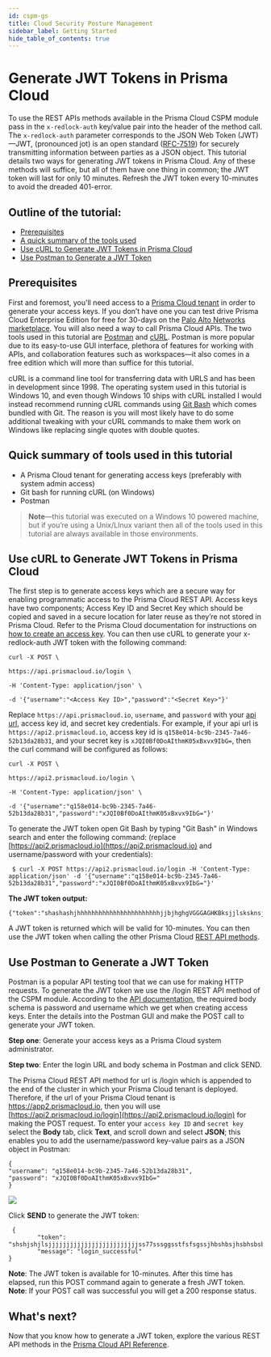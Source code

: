 ```yaml
---
id: cspm-gs
title: Cloud Security Posture Management
sidebar_label: Getting Started
hide_table_of_contents: true
---
```


# **Generate JWT Tokens in Prisma Cloud**

To use the REST APIs methods available in the Prisma Cloud CSPM module pass in the ``x-redlock-auth`` key/value pair into the header of the method call. The ``x-redlock-auth`` parameter corresponds to the JSON Web Token (JWT)—JWT, (pronounced jot) is an open standard ([RFC-7519](https://datatracker.ietf.org/doc/html/rfc7519)) for securely transmitting information between parties as a JSON object. This tutorial details two ways for generating JWT tokens in Prisma Cloud. Any of these methods will suffice, but all of them have one thing in common; the JWT token will last for only 10 minutes. Refresh the JWT token every 10-minutes to avoid the dreaded 401-error.
 
## Outline of the tutorial:

-  [Prerequisites](#Prerequisites)
- [A quick summary of the tools used](#quick-summary-of-tools-used-in-this-tutorial)
- [Use cURL to Generate JWT Tokens in Prisma Cloud](#use-curl-to-generate-jwt-tokens-in-prisma-cloud)
- [Use Postman to Generate a JWT Token](#use-postman-to-generate-a-jwt-token)
    

## Prerequisites

 
First and foremost, you'll need access to a [Prisma Cloud tenant](https://prisma.pan.dev/api/cloud/api-urls) in order to generate your access keys. If you don’t have one you can test drive Prisma Cloud Enterprise Edition for free for 30-days on the [Palo Alto Networks marketplace](https://marketplace.paloaltonetworks.com/s/product-rdl). You will also need a way to call Prisma Cloud APIs. The two tools used in this tutorial are [Postman](https://www.postman.com/downloads/) and [cURL](https://curl.se/download.html). Postman is more popular due to its easy-to-use GUI interface, plethora of features for working with APIs, and collaboration features such as workspaces—it also comes in a free edition which will more than suffice for this tutorial. 

cURL is a command line tool for transferring data with URLS and has been in development since 1998. The operating system used in this tutorial is Windows 10, and even though Windows 10 ships with cURL installed I would instead recommend running cURL commands using [Git Bash](https://git-scm.com/downloads) which comes bundled with Git. The reason is you will most likely have to do some additional tweaking with your cURL commands to make them work on Windows like replacing single quotes with double quotes.

  

## Quick summary of tools used in this tutorial

-   A Prisma Cloud tenant for generating access keys (preferably with system admin access)
-   Git bash for running cURL (on Windows)
-   Postman
    
> **Note**—this tutorial was executed on a Windows 10 powered machine, but
> if you’re using a Unix/LInux variant then all of the tools used in
> this tutorial are always available in those environments.

## Use cURL to Generate JWT Tokens in Prisma Cloud
  
The first step is to generate access keys which are a secure way for enabling programmatic access to the Prisma Cloud REST API. Access keys have two components; Access Key ID and Secret Key which should be copied and saved in a secure location for later reuse as they’re not stored in Prisma Cloud. Refer to the Prisma Cloud documentation for instructions on [how to create an access key](https://docs.paloaltonetworks.com/prisma/prisma-cloud/prisma-cloud-admin/manage-prisma-cloud-administrators/create-access-keys.html#idb225a52a-85ea-4b0c-9d69-d2dfca250e16). You can then use cURL to generate your x-redlock-auth JWT token with the following command:

  

    curl -X POST \
    
    https://api.prismacloud.io/login \
    
    -H 'Content-Type: application/json' \
    
    -d '{"username":"<Access Key ID>","password":"<Secret Key>"}'

  

Replace ``https://api.prismacloud.io``, ``username``, and ``password`` with your [api url](https://prisma.pan.dev/api/cloud/api-urls), access key id, and secret key credentials. For example, if your api url is ``https://api2.prismacloud.io``, access key id is ``q158e014-bc9b-2345-7a46-52b13da28b31``, and your secret key is ``xJQI0Bf0DoAIthmK05xBxvx9IbG=``, then the curl command will be configured as follows:

    curl -X POST \
    
    https://api2.prismacloud.io/login \
    
    -H 'Content-Type: application/json' \
    
    -d '{"username":"q158e014-bc9b-2345-7a46-52b13da28b31","password":"xJQI0Bf0DoAIthmK05xBxvx9IbG="}'

To generate the JWT token open Git Bash by typing "Git Bash" in Windows search and enter the following command: (replace [https://api2.prismacloud.io](https://api2.prismacloud.io) and username/password with your credentials):

``
$ curl -X POST https://api2.prismacloud.io/login -H 'Content-Type: application/json' -d '{"username":"q158e014-bc9b-2345-7a46-52b13da28b31","password":"xJQI0Bf0DoAIthmK05xBxvx9IbG="}'``

**The JWT token output:**

    {"token":"shashashjhhhhhhhhhhhhhhhhhhhhhhhjjbjhghgVGGGAGHKBksjjlsksknsjsbhsghsgjhsgshghskgshsjhhjsjhsgsgshsghsghjsjs"]}

A JWT token is returned which will be valid for 10-minutes. You can then use the JWT token when calling the other Prisma Cloud [REST API methods](https://prisma.pan.dev/api/cloud/).

## Use Postman to Generate a JWT Token

Postman is a popular API testing tool that we can use for making HTTP requests. To generate the JWT token we use the /login REST API method of the CSPM module. According to the [API documentation](https://prisma.pan.dev/api/cloud/cspm/login), the required body schema is password and username which we get when creating access keys. Enter the details into the Postman GUI and make the POST call to generate your JWT token.

**Step one**: Generate your access keys as a Prisma Cloud system administrator.

**Step two**: Enter the login URL and body schema in Postman and click SEND.

The Prisma Cloud REST API method for url is /login which is appended to the end of the cluster in which your Prisma Cloud tenant is deployed. Therefore, if the url of your Prisma Cloud tenant is https://app2.prismacloud.io, then you will use [https://api2.prismacloud.io/login](https://api2.prismacloud.io/login) for making the POST request. To enter your ``access key ID`` and ``secret key`` select the **Body** tab, click **Text**, and scroll down and select **JSON**; this enables you to add the username/password key-value pairs as a JSON object in Postman:

    {
    "username": "q158e014-bc9b-2345-7a46-52b13da28b31",
    "password": "xJQI0Bf0DoAIthmK05xBxvx9IbG="
    }


![](https://lh3.googleusercontent.com/6iUNhSAfndLA4akBFTboSkZtce8PC-LWzjJPU9vFhu_J7uJzPRcl-H8fVFHwOZSNQdX93pRoPsqHlCdQOyM5p2VDWxYtUIfag8aePXpa1ZzpD4d6DMrHkwoGSNvSVxxwMpg4nFm8)

  
  Click **SEND** to generate the JWT token:

     {
            "token": "shshjshjlsjjjjjjjjjjjjjjjjjjjjjjjjjss77sssggsstfsfsgssjhbshbsjhsbhsbsbsjhsbjhsbjhsbjhsbhsbhsvsgfdrsdtrcgjdhbjdbjdbjdbjdj",
            "message": "login_successful"    
    }

 
**Note**: The JWT token is available for 10-minutes. After this time has elapsed, run this POST command again to generate a fresh JWT token.
**Note**: If your POST call was successful you will get a 200 response status.

## What's next?

Now that you know how to generate a JWT token, explore the various REST API methods in the [Prisma Cloud API Reference](https://prisma.pan.dev/api/cloud/cspm/cspm-api). 
